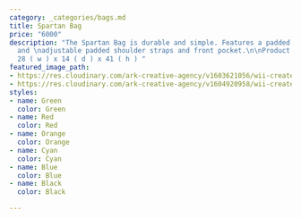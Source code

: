 ```yaml
---
category: _categories/bags.md
title: Spartan Bag
price: "6000"
description: "The Spartan Bag is durable and simple. Features a padded back panel
  and \nadjustable padded shoulder straps and front pocket.\n\nProduct Dimension:
  28 ( w ) x 14 ( d ) x 41 ( h ) "
featured_image_path:
- https://res.cloudinary.com/ark-creative-agency/v1603621056/wii-create/uploads/Spartan-Backpack-52004-BL-NO-LOGO_default_ge84vo.png
- https://res.cloudinary.com/ark-creative-agency/v1604920958/wii-create/uploads/IDEA-52004_default_n0oqvc.jpg
styles:
- name: Green
  color: Green
- name: Red
  color: Red
- name: Orange
  color: Orange
- name: Cyan
  color: Cyan
- name: Blue
  color: Blue
- name: Black
  color: Black

---
```

